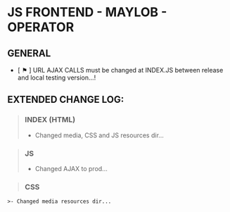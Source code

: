 # JS FRONTEND - MAYLOB - OPERATOR

## GENERAL
- [ ⚑ ] URL AJAX CALLS must be changed at INDEX.JS between release and local testing version...!

## EXTENDED CHANGE LOG:

>### INDEX (HTML)
  >- Changed media, CSS and JS resources dir...

>### JS  
  >- Changed AJAX to prod...

>### CSS
    >- Changed media resources dir...